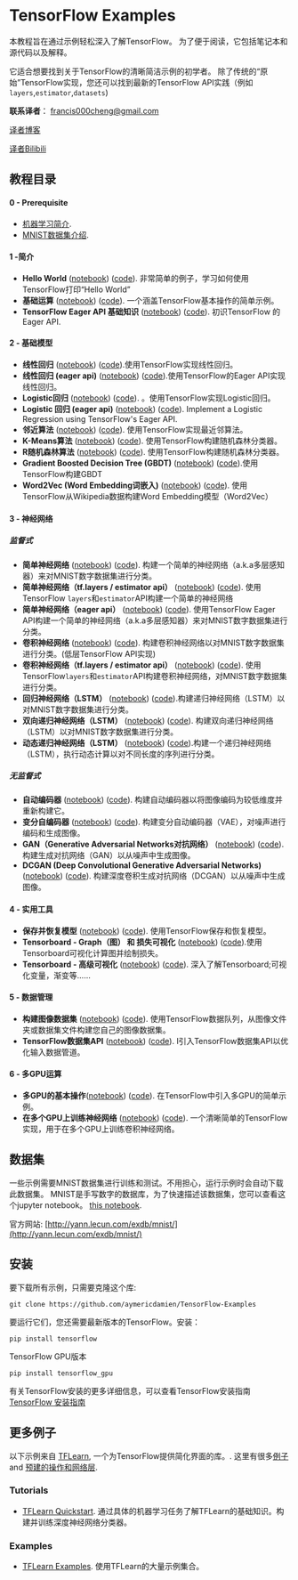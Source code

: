 # TensorFlow Examples

本教程旨在通过示例轻松深入了解TensorFlow。 为了便于阅读，它包括笔记本和源代码以及解释。

它适合想要找到关于TensorFlow的清晰简洁示例的初学者。 除了传统的“原始”TensorFlow实现，您还可以找到最新的TensorFlow API实践（例如`layers`,`estimator`,`datasets`)

**联系译者**：  francis000cheng@gmail.com  

[译者博客](https://francis0cheng.github.io/)

[译者Bilibili](http://space.bilibili.com/150239294?)

## 教程目录

#### 0 - Prerequisite

- [机器学习简介](https://github.com/aymericdamien/TensorFlow-Examples/blob/master/notebooks/0_Prerequisite/ml_introduction.ipynb).
- [MNIST数据集介绍](https://github.com/aymericdamien/TensorFlow-Examples/blob/master/notebooks/0_Prerequisite/mnist_dataset_intro.ipynb).

#### 1 -简介

- **Hello World** ([notebook](https://github.com/aymericdamien/TensorFlow-Examples/blob/master/notebooks/1_Introduction/helloworld.ipynb)) ([code](https://github.com/aymericdamien/TensorFlow-Examples/blob/master/examples/1_Introduction/helloworld.py)). 非常简单的例子，学习如何使用TensorFlow打印“Hello World”
- **基础运算** ([notebook](https://github.com/aymericdamien/TensorFlow-Examples/blob/master/notebooks/1_Introduction/basic_operations.ipynb)) ([code](https://github.com/aymericdamien/TensorFlow-Examples/blob/master/examples/1_Introduction/basic_operations.py)). 一个涵盖TensorFlow基本操作的简单示例。
- **TensorFlow Eager API 基础知识** ([notebook](https://github.com/aymericdamien/TensorFlow-Examples/blob/master/notebooks/1_Introduction/basic_eager_api.ipynb)) ([code](https://github.com/aymericdamien/TensorFlow-Examples/blob/master/examples/1_Introduction/basic_eager_api.py)). 初识TensorFlow 的 Eager API.

#### 2 - 基础模型

- **线性回归** ([notebook](https://github.com/aymericdamien/TensorFlow-Examples/blob/master/notebooks/2_BasicModels/linear_regression.ipynb)) ([code](https://github.com/aymericdamien/TensorFlow-Examples/blob/master/examples/2_BasicModels/linear_regression.py)).使用TensorFlow实现线性回归。
- **线性回归 (eager api)** ([notebook](https://github.com/aymericdamien/TensorFlow-Examples/blob/master/notebooks/2_BasicModels/linear_regression_eager_api.ipynb)) ([code](https://github.com/aymericdamien/TensorFlow-Examples/blob/master/examples/2_BasicModels/linear_regression_eager_api.py)).使用TensorFlow的Eager API实现线性回归。
- **Logistic回归** ([notebook](https://github.com/aymericdamien/TensorFlow-Examples/blob/master/notebooks/2_BasicModels/logistic_regression.ipynb)) ([code](https://github.com/aymericdamien/TensorFlow-Examples/blob/master/examples/2_BasicModels/logistic_regression.py)). 。使用TensorFlow实现Logistic回归。
- **Logistic 回归 (eager api)** ([notebook](https://github.com/aymericdamien/TensorFlow-Examples/blob/master/notebooks/2_BasicModels/logistic_regression_eager_api.ipynb)) ([code](https://github.com/aymericdamien/TensorFlow-Examples/blob/master/examples/2_BasicModels/logistic_regression_eager_api.py)). Implement a Logistic Regression using TensorFlow's Eager API.
- **邻近算法** ([notebook](https://github.com/aymericdamien/TensorFlow-Examples/blob/master/notebooks/2_BasicModels/nearest_neighbor.ipynb)) ([code](https://github.com/aymericdamien/TensorFlow-Examples/blob/master/examples/2_BasicModels/nearest_neighbor.py)). 使用TensorFlow实现最近邻算法。
- **K-Means算法** ([notebook](https://github.com/aymericdamien/TensorFlow-Examples/blob/master/notebooks/2_BasicModels/kmeans.ipynb)) ([code](https://github.com/aymericdamien/TensorFlow-Examples/blob/master/examples/2_BasicModels/kmeans.py)). 使用TensorFlow构建随机森林分类器。
- **R随机森林算法** ([notebook](https://github.com/aymericdamien/TensorFlow-Examples/blob/master/notebooks/2_BasicModels/random_forest.ipynb)) ([code](https://github.com/aymericdamien/TensorFlow-Examples/blob/master/examples/2_BasicModels/random_forest.py)). 使用TensorFlow构建随机森林分类器。
- **Gradient Boosted Decision Tree (GBDT)** ([notebook](https://github.com/aymericdamien/TensorFlow-Examples/blob/master/notebooks/2_BasicModels/gradient_boosted_decision_tree.ipynb)) ([code](https://github.com/aymericdamien/TensorFlow-Examples/blob/master/examples/2_BasicModels/gradient_boosted_decision_tree.py)).使用TensorFlow构建GBDT
- **Word2Vec (Word Embedding词嵌入)** ([notebook](https://github.com/aymericdamien/TensorFlow-Examples/blob/master/notebooks/2_BasicModels/word2vec.ipynb)) ([code](https://github.com/aymericdamien/TensorFlow-Examples/blob/master/examples/2_BasicModels/word2vec.py)). 使用TensorFlow从Wikipedia数据构建Word Embedding模型（Word2Vec）

#### 3 - 神经网络

##### 监督式

- **简单神经网络** ([notebook](https://github.com/aymericdamien/TensorFlow-Examples/blob/master/notebooks/3_NeuralNetworks/neural_network_raw.ipynb)) ([code](https://github.com/aymericdamien/TensorFlow-Examples/blob/master/examples/3_NeuralNetworks/neural_network_raw.py)). 构建一个简单的神经网络（a.k.a多层感知器）来对MNIST数字数据集进行分类。
- **简单神经网络（tf.layers / estimator api）** ([notebook](https://github.com/aymericdamien/TensorFlow-Examples/blob/master/notebooks/3_NeuralNetworks/neural_network.ipynb)) ([code](https://github.com/aymericdamien/TensorFlow-Examples/blob/master/examples/3_NeuralNetworks/neural_network.py)). 使用TensorFlow `layers`和`estimator`API构建一个简单的神经网络
- **简单神经网络（eager api）** ([notebook](https://github.com/aymericdamien/TensorFlow-Examples/blob/master/notebooks/3_NeuralNetworks/neural_network_eager_api.ipynb)) ([code](https://github.com/aymericdamien/TensorFlow-Examples/blob/master/examples/3_NeuralNetworks/neural_network_eager_api.py)). 使用TensorFlow Eager API构建一个简单的神经网络（a.k.a多层感知器）来对MNIST数字数据集进行分类。
- **卷积神经网络** ([notebook](https://github.com/aymericdamien/TensorFlow-Examples/blob/master/notebooks/3_NeuralNetworks/convolutional_network_raw.ipynb)) ([code](https://github.com/aymericdamien/TensorFlow-Examples/blob/master/examples/3_NeuralNetworks/convolutional_network_raw.py)). 构建卷积神经网络以对MNIST数字数据集进行分类。(低层TensorFlow API实现)
- **卷积神经网络（tf.layers / estimator api）** ([notebook](https://github.com/aymericdamien/TensorFlow-Examples/blob/master/notebooks/3_NeuralNetworks/convolutional_network.ipynb)) ([code](https://github.com/aymericdamien/TensorFlow-Examples/blob/master/examples/3_NeuralNetworks/convolutional_network.py)). 使用TensorFlow`layers`和`estimator`API构建卷积神经网络，对MNIST数字数据集进行分类。
- **回归神经网络（LSTM）** ([notebook](https://github.com/aymericdamien/TensorFlow-Examples/blob/master/notebooks/3_NeuralNetworks/recurrent_network.ipynb)) ([code](https://github.com/aymericdamien/TensorFlow-Examples/blob/master/examples/3_NeuralNetworks/recurrent_network.py)).构建递归神经网络（LSTM）以对MNIST数字数据集进行分类。
- **双向递归神经网络（LSTM）** ([notebook](https://github.com/aymericdamien/TensorFlow-Examples/blob/master/notebooks/3_NeuralNetworks/bidirectional_rnn.ipynb)) ([code](https://github.com/aymericdamien/TensorFlow-Examples/blob/master/examples/3_NeuralNetworks/bidirectional_rnn.py)). 构建双向递归神经网络（LSTM）以对MNIST数字数据集进行分类。
- **动态递归神经网络（LSTM）** ([notebook](https://github.com/aymericdamien/TensorFlow-Examples/blob/master/notebooks/3_NeuralNetworks/dynamic_rnn.ipynb)) ([code](https://github.com/aymericdamien/TensorFlow-Examples/blob/master/examples/3_NeuralNetworks/dynamic_rnn.py)).构建一个递归神经网络（LSTM），执行动态计算以对不同长度的序列进行分类。

##### 无监督式

- **自动编码器** ([notebook](https://github.com/aymericdamien/TensorFlow-Examples/blob/master/notebooks/3_NeuralNetworks/autoencoder.ipynb)) ([code](https://github.com/aymericdamien/TensorFlow-Examples/blob/master/examples/3_NeuralNetworks/autoencoder.py)). 构建自动编码器以将图像编码为较低维度并重新构建它。
- **变分自编码器** ([notebook](https://github.com/aymericdamien/TensorFlow-Examples/blob/master/notebooks/3_NeuralNetworks/variational_autoencoder.ipynb)) ([code](https://github.com/aymericdamien/TensorFlow-Examples/blob/master/examples/3_NeuralNetworks/variational_autoencoder.py)). 构建变分自动编码器（VAE），对噪声进行编码和生成图像。
- **GAN（Generative Adversarial Networks对抗网络）** ([notebook](https://github.com/aymericdamien/TensorFlow-Examples/blob/master/notebooks/3_NeuralNetworks/gan.ipynb)) ([code](https://github.com/aymericdamien/TensorFlow-Examples/blob/master/examples/3_NeuralNetworks/gan.py)). 构建生成对抗网络（GAN）以从噪声中生成图像。
- **DCGAN (Deep Convolutional Generative Adversarial Networks)** ([notebook](https://github.com/aymericdamien/TensorFlow-Examples/blob/master/notebooks/3_NeuralNetworks/dcgan.ipynb)) ([code](https://github.com/aymericdamien/TensorFlow-Examples/blob/master/examples/3_NeuralNetworks/dcgan.py)). 构建深度卷积生成对抗网络（DCGAN）以从噪声中生成图像。

#### 4 - 实用工具

- **保存并恢复模型** ([notebook](https://github.com/aymericdamien/TensorFlow-Examples/blob/master/notebooks/4_Utils/save_restore_model.ipynb)) ([code](https://github.com/aymericdamien/TensorFlow-Examples/blob/master/examples/4_Utils/save_restore_model.py)). 使用TensorFlow保存和恢复模型。
- **Tensorboard - Graph（图） 和 损失可视化** ([notebook](https://github.com/aymericdamien/TensorFlow-Examples/blob/master/notebooks/4_Utils/tensorboard_basic.ipynb)) ([code](https://github.com/aymericdamien/TensorFlow-Examples/blob/master/examples/4_Utils/tensorboard_basic.py)).使用Tensorboard可视化计算图并绘制损失。
- **Tensorboard - 高级可视化** ([notebook](https://github.com/aymericdamien/TensorFlow-Examples/blob/master/notebooks/4_Utils/tensorboard_advanced.ipynb)) ([code](https://github.com/aymericdamien/TensorFlow-Examples/blob/master/examples/4_Utils/tensorboard_advanced.py)). 深入了解Tensorboard;可视化变量，渐变等......

#### 5 - 数据管理

- **构建图像数据集** ([notebook](https://github.com/aymericdamien/TensorFlow-Examples/blob/master/notebooks/5_DataManagement/build_an_image_dataset.ipynb)) ([code](https://github.com/aymericdamien/TensorFlow-Examples/blob/master/examples/5_DataManagement/build_an_image_dataset.py)). 使用TensorFlow数据队列，从图像文件夹或数据集文件构建您自己的图像数据集。
- **TensorFlow数据集API** ([notebook](https://github.com/aymericdamien/TensorFlow-Examples/blob/master/notebooks/5_DataManagement/tensorflow_dataset_api.ipynb)) ([code](https://github.com/aymericdamien/TensorFlow-Examples/blob/master/examples/5_DataManagement/tensorflow_dataset_api.py)). I引入TensorFlow数据集API以优化输入数据管道。

#### 6 - 多GPU运算

- **多GPU的基本操作**([notebook](https://github.com/aymericdamien/TensorFlow-Examples/blob/master/notebooks/6_MultiGPU/multigpu_basics.ipynb)) ([code](https://github.com/aymericdamien/TensorFlow-Examples/blob/master/examples/6_MultiGPU/multigpu_basics.py)). 在TensorFlow中引入多GPU的简单示例。
- **在多个GPU上训练神经网络** ([notebook](https://github.com/aymericdamien/TensorFlow-Examples/blob/master/notebooks/6_MultiGPU/multigpu_cnn.ipynb)) ([code](https://github.com/aymericdamien/TensorFlow-Examples/blob/master/examples/6_MultiGPU/multigpu_cnn.py)). 一个清晰简单的TensorFlow实现，用于在多个GPU上训练卷积神经网络。

## 数据集

一些示例需要MNIST数据集进行训练和测试。不用担心，运行示例时会自动下载此数据集。
MNIST是手写数字的数据库，为了快速描述该数据集，您可以查看这个jupyter notebook。 [this notebook](https://github.com/aymericdamien/TensorFlow-Examples/blob/master/notebooks/0_Prerequisite/mnist_dataset_intro.ipynb).

官方网站: [http://yann.lecun.com/exdb/mnist/](http://yann.lecun.com/exdb/mnist/)

## 安装

要下载所有示例，只需要克隆这个库:

```
git clone https://github.com/aymericdamien/TensorFlow-Examples
```

要运行它们，您还需要最新版本的TensorFlow。安装：

```
pip install tensorflow
```

TensorFlow GPU版本

```
pip install tensorflow_gpu
```

有关TensorFlow安装的更多详细信息，可以查看TensorFlow安装指南 [TensorFlow 安装指南](https://www.tensorflow.org/install/)

## 更多例子

以下示例来自 [TFLearn](https://github.com/tflearn/tflearn), 一个为TensorFlow提供简化界面的库。. 这里有很多[例子](https://github.com/tflearn/tflearn/tree/master/examples) and [预建的操作和网络层](http://tflearn.org/doc_index/#api).

### Tutorials

- [TFLearn Quickstart](https://github.com/tflearn/tflearn/blob/master/tutorials/intro/quickstart.md). 通过具体的机器学习任务了解TFLearn的基础知识。构建并训练深度神经网络分类器。

### Examples

- [TFLearn Examples](https://github.com/tflearn/tflearn/blob/master/examples). 使用TFLearn的大量示例集合。